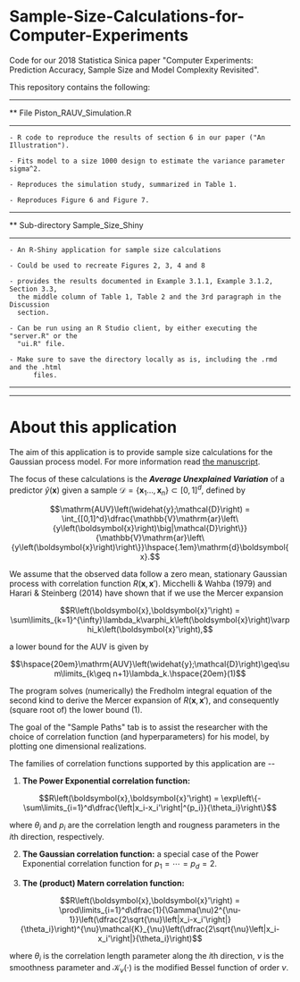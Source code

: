 # Sample-Size-Calculations-for-Computer-Experiments
Code for our 2018 Statistica Sinica paper "Computer Experiments: Prediction Accuracy, Sample Size and Model Complexity Revisited".


This repository contains the following:

**********************************************************************************************
** File Piston_RAUV_Simulation.R
**********************************************************************************************

	- R code to reproduce the results of section 6 in our paper ("An Illustration").

	- Fits model to a size 1000 design to estimate the variance parameter sigma^2.
	
	- Reproduces the simulation study, summarized in Table 1.

	- Reproduces Figure 6 and Figure 7.


**********************************************************************************************
** Sub-directory Sample_Size_Shiny
**********************************************************************************************

	- An R-Shiny application for sample size calculations

	- Could be used to recreate Figures 2, 3, 4 and 8

	- provides the results documented in Example 3.1.1, Example 3.1.2, Section 3.3, 
	  the middle column of Table 1, Table 2 and the 3rd paragraph in the Discussion 
	  section.

	- Can be run using an R Studio client, by either executing the "server.R" or the 
	  "ui.R" file.

	- Make sure to save the directory locally as is, including the .rmd and the .html 
          files.

**********************************************************************************************
**********************************************************************************************

# About this application

The aim of this application is to provide sample size calculations for the Gaussian process model. For more information read [the manuscript]([https://b38efb82-a-62cb3a1a-s-sites.googlegroups.com/site/ofirhararishomepage/Sample_Size_Revisited.pdf?attachauth=ANoY7cocRxLf7yLkbT3uauaHg-e7eHSgED_RRyIGZ74c9y9ub5xYK7_jckKQXYft63DWVOiPcSCDLEIA0RPVUx6ItLhSV9Zo3hio_4EiFy6ayOVN9WfnHU8QeCuEjg814Hz3BI0YW8jnuhZFRLqKpIElpREIIXktVtqqG0ECflxi2VYWMV5SkBI83fInw0lMhs-Op-X7gsuOZccTd8eQD0sR-dOKVGvOrani8ZI04LVnsuDKIW5bxMI%3D&attredirects=0](https://drive.google.com/file/d/1XF1v2Xk8dG43qT8n0zwEUeTyf8yh2WSJ/view?usp=drive_link)). 

The focus of these calculations is the **_Average Unexplained Variation_** of a predictor $\widehat{y}\left(\boldsymbol{x}\right)$ given a sample $\mathcal{D}=\left\lbrace\boldsymbol{x}_1\ldots,\boldsymbol{x}_n\right\rbrace\subset [0,1]^d$, defined by 

```math
\mathrm{AUV}\left(\widehat{y};\mathcal{D}\right) = \int_{[0,1]^d}\dfrac{\mathbb{V}\mathrm{ar}\left\{y\left(\boldsymbol{x}\right)\big|\mathcal{D}\right\}}{\mathbb{V}\mathrm{ar}\left\{y\left(\boldsymbol{x}\right)\right\}}\hspace{.1em}\mathrm{d}\boldsymbol{x}.
```

We assume that the observed data follow a zero mean, stationary Gaussian process with correlation function $R\left(\boldsymbol{x},\boldsymbol{x}'\right)$. Micchelli & Wahba (1979) and Harari & Steinberg (2014) have shown that if we use the Mercer expansion
```math
R\left(\boldsymbol{x},\boldsymbol{x}'\right) = \sum\limits_{k=1}^{\infty}\lambda_k\varphi_k\left(\boldsymbol{x}\right)\varphi_k\left(\boldsymbol{x}'\right),
```
a lower bound for the AUV is given by
```math
\hspace{20em}\mathrm{AUV}\left(\widehat{y};\mathcal{D}\right)\geq\sum\limits_{k\geq n+1}\lambda_k.\hspace{20em}(1)
```
The program solves (numerically) the Fredholm integral equation of the second kind to derive the Mercer expansion of $R\left(\boldsymbol{x},\boldsymbol{x}'\right)$, and consequently (square root of) the lower bound $(1)$.

The goal of the "Sample Paths" tab is to assist the researcher with the choice of correlation function (and hyperparameters) for his model, by plotting one dimensional realizations.

The families of correlation functions supported by this application are --

1. **The Power Exponential correlation function:**
```math
R\left(\boldsymbol{x},\boldsymbol{x}'\right) = 
\exp\left\{-\sum\limits_{i=1}^d\dfrac{\left|x_i-x_i'\right|^{p_i}}{\theta_i}\right\}
```
where $\theta_i$ and $p_i$ are the correlation length and rougness parameters in the $i$th direction, respectively.

2. **The Gaussian correlation function:**
a special case of the Power Exponential correlation function for $p_1=\cdots=p_d=2$.

3. **The (product) Matern correlation function:**
```math
R\left(\boldsymbol{x},\boldsymbol{x}'\right) = \prod\limits_{i=1}^d\dfrac{1}{\Gamma(\nu)2^{\nu-1}}\left(\dfrac{2\sqrt{\nu}\left|x_i-x_i'\right|}{\theta_i}\right)^{\nu}\mathcal{K}_{\nu}\left(\dfrac{2\sqrt{\nu}\left|x_i-x_i'\right|}{\theta_i}\right)
```
where $\theta_i$ is the correlation length parameter along the $i$th direction, $\nu$ is the smoothness parameter and $\mathcal{K}_{\nu}\left(\cdot\right)$ is the modified
Bessel function of order $\nu$.

